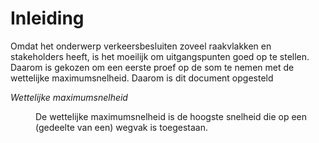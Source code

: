 # Inleiding

Omdat het onderwerp verkeersbesluiten zoveel raakvlakken en stakeholders heeft, is het moeilijk om uitgangspunten goed op te stellen. Daarom is gekozen om een eerste proef op de som te nemen met de wettelijke maximumsnelheid. Daarom is dit document opgesteld

<dfn data-lt="Wettelijke maximumsnelheid">Wettelijke maximumsnelheid</dfn>
<dd> De wettelijke maximumsnelheid is de hoogste snelheid die op een (gedeelte van een) wegvak is toegestaan. </dd>


